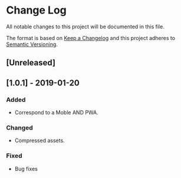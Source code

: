 # Change Log
All notable changes to this project will be documented in this file.

The format is based on [Keep a Changelog](http://keepachangelog.com/)
and this project adheres to [Semantic Versioning](http://semver.org/).

## [Unreleased]

## [1.0.1] - 2019-01-20
### Added
- Correspond to a Moble AND PWA.

### Changed
- Compressed assets.

### Fixed
- Bug fixes

